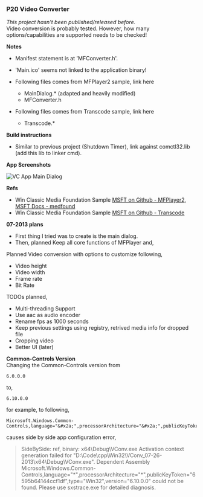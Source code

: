 ### P20 Video Converter
*This project hasn't been published/released before.*  
Video conversion is probably tested. However, how many options/capabilities are supported needs to be checked!



**Notes** 
- Manifest statement is at 'MFConverter.h'.
- 'Main.ico' seems not linked to the application binary!
- Following files comes from MFPlayer2 sample, link here
  - MainDialog.* (adapted and heavily modified)
  - MFConverter.h


- Following files comes from Transcode sample, link here
  - Transcode.*


**Build instructions**  
- Similar to previous project (Shutdown Timer), link against comctl32.lib (add this lib to linker cmd).


**App Screenshots**  

![VC App Main Dialog](https://user-images.githubusercontent.com/7858031/219830020-c1d33eb9-d097-4c86-9af3-6a06f3bf9496.png)


**Refs**  
- Win Classic Media Foundation Sample [MSFT on Github  - MFPlayer2](https://github.com/microsoft/Windows-classic-samples/tree/main/Samples/Win7Samples/multimedia/mediafoundation/MFPlayer2), [MSFT Docs - medfound](https://learn.microsoft.com/en-us/windows/win32/medfound/mfplayer2-sample)
- Win Classic Media Foundation Sample [MSFT on Github  - Transcode](https://github.com/microsoft/Windows-classic-samples/tree/main/Samples/Win7Samples/multimedia/mediafoundation/Transcode)


**07-2013 plans**  
- First thing I tried was to create is the main dialog.
- Then, planned Keep all core functions of MFPlayer and,

Planned Video conversion with options to customize following,
- Video height
- Video width
- Frame rate
- Bit Rate


TODOs planned,
- Multi-threading Support
- Use aac as audio encoder
- Rename fps as 1000 seconds
- Keep previous settings using registry, retrived media info for dropped file
- Cropping video
- Better UI (later)


**Common-Controls Version**  
Changing the Common-Controls version from

    6.0.0.0

to,

    6.10.0.0

for example, to following,

    Microsoft.Windows.Common-Controls,language="&#x2a;",processorArchitecture="&#x2a;",publicKeyToken="6595b64144ccf1df",type="Win32",version="6.10.0.0" 

causes side by side app configuration error,

> SideBySide: ref, binary: x64\Debug\VConv.exe
> Activation context generation failed for "D:\Code\cpp\Win32\VConv_07-26-2013\x64\Debug\VConv.exe". Dependent Assembly Microsoft.Windows.Common-Controls,language="&#x2a;",processorArchitecture="&#x2a;",publicKeyToken="6595b64144ccf1df",type="Win32",version="6.10.0.0" could not be found. Please use sxstrace.exe for detailed diagnosis.

